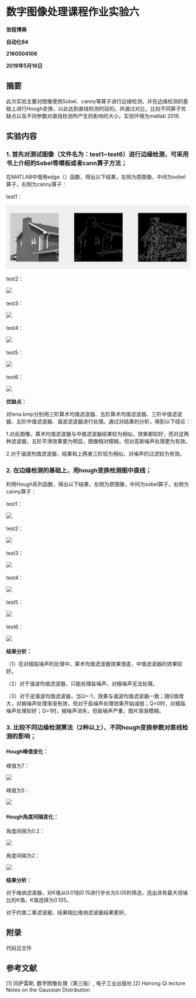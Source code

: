  
 
# 数字图像处理课程作业实验六

**张程博昊**

**自动化64**

**2160504106**

**2019年5月16日**


## 摘要
此次实验主要对图像使用Sobel、canny等算子进行边缘检测，并在边缘检测的基础上进行Hough变换，以此达到直线检测的目的。并通过对比，比较不同算子优缺点以及不同参数对直线检测所产生的影响的大小。实验环境为matlab 2018.

## 实验内容

### 1. 首先对测试图像（文件名为：test1~test6）进行边缘检测，可采用书上介绍的Sobel等模板或者cann算子方法；

在MATLAB中借用edge（）函数，得出以下结果，左侧为原图像，中间为sobel算子，右侧为canny算子：

test1：

![](./image/1.png)

test2：

![](./Image/2.bmp)

test3：

![](./Image/3.bmp)

test4：

![](./Image/4.bmp)

test5：

![](./Image/5.bmp)

test6：

![](./Image/6.bmp)



**优缺点：**

对lena.bmp分别用三阶算术均值滤波器、五阶算术均值滤波器、三阶中值滤波器、五阶中值滤波器、谐波滤波器进行处理。通过对结果的分析，得到以下结论：


1.对此图像，算术均值滤波器与中值滤波器结果较为相似，效果都较好，而对这两种滤波器，五阶平滑效果更为明显，图像相对模糊，但对高斯噪声处理更为有效。

2.对于谐波均值滤波器，结果和上两者三阶较为相似，对噪声的过滤较为有效。

### 2. 在边缘检测的基础上，用hough变换检测图中直线；

利用Hough系列函数，得出以下结果，左侧为原图像，中间为sobel算子，右侧为canny算子：

test1：

![](./Image/1.1.bmp)

test2：

![](./Image/2.1.bmp)

test3：

![](./Image/3.1.bmp)

test4：

![](./Image/4.1.bmp)

test5：

![](./Image/5.1.bmp)

test6：

![](./Image/6.1.bmp)


**结果分析：**

（1）在对椒盐噪声的处理中，算术均值滤波器效果很差，中值滤波器的效果较好。

（2）对于谐波均值滤波器，只能处理盐噪声，对椒噪声无法处理。

（3）对于逆谐波均值滤波器，当Q=-1，效果与谐波均值滤波器一致；随Q值增大，对椒噪声处理渐渐有效，但对于盐噪声处理效果开始减弱；Q=0时，对椒盐噪声处理较好；Q=1时，椒噪声消失，但盐噪声严重，图片渐渐模糊。
 

### 3. 比较不同边缘检测算法（2种以上）、不同hough变换参数对直线检测的影响；

#### Hough峰值变化：

峰值为7：

![](./Image/6.1.bmp)

峰值为5：

![](./Image/6.2.bmp)

#### Hough角度间隔变化：

角度间隔为0.2：

![](./Image/5.1.bmp)

角度间隔为2：

![](./Image/5.2.bmp)


**结果分析：**

对于维纳滤波器，对K值从0.01到0.15进行步长为0.05的筛选，选出具有最大信噪比的K值，K值选择为0.105。

对于约束二乘滤波器，结果相比维纳滤波器结果更好。

## 附录

代码见文件


## 参考文献

[1] 冈萨雷斯, 数字图像处理（第三版）, 电子工业出版社
[2] Hairong Qi lecture Notes on the Gaussian Distribution

